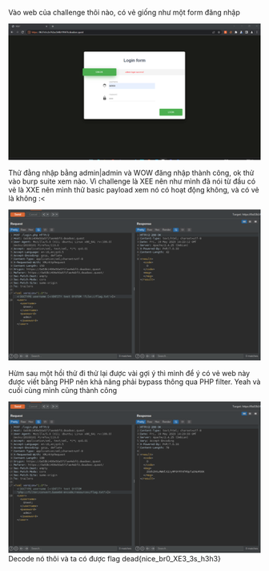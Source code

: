 
Vào web của challenge thôi nào, có vẻ giống như một form đăng nhập 


![2](./2.png)



Thử đằng nhập bằng admin|admin và WOW đăng nhập thành công, ok thử vào burp suite xem nào. Vì challenge là XEE nên như mình đã nói từ đầu có vẻ là XXE nên mình thử basic payload xem nó có hoạt động không, và có vẻ là không :<


![4](./4.png)


Hừm sau một hồi thử đi thử lại được vài gợi ý thì mình để ý có vẻ web này được viết bằng PHP nên khả năng phải bypass thông qua PHP filter. Yeah và cuối cùng mình cũng thành công 

![5](./5.png)
Decode nó thôi và ta có được flag dead{nice_br0_XE3_3s_h3h3}
